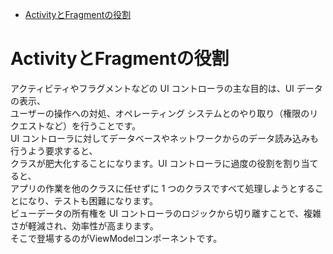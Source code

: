 <!-- TOC depthFrom:1 depthTo:6 withLinks:1 updateOnSave:1 orderedList:0 -->

- [ActivityとFragmentの役割](#activityfragment役割)

<!-- /TOC -->


# ActivityとFragmentの役割

アクティビティやフラグメントなどの UI コントローラの主な目的は、UI データの表示、  
ユーザーの操作への対処、オペレーティング システムとのやり取り（権限のリクエストなど）を行うことです。  
UI コントローラに対してデータベースやネットワークからのデータ読み込みも行うよう要求すると、  
クラスが肥大化することになります。UI コントローラに過度の役割を割り当てると、  
アプリの作業を他のクラスに任せずに 1 つのクラスですべて処理しようとすることになり、テストも困難になります。  
ビューデータの所有権を UI コントローラのロジックから切り離すことで、複雑さが軽減され、効率性が高まります。  
そこで登場するのがViewModelコンポーネントです。
